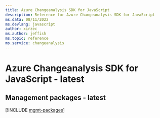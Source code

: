 ```yaml
---
title: Azure Changeanalysis SDK for JavaScript
description: Reference for Azure Changeanalysis SDK for JavaScript
ms.data: 08/11/2022
ms.devlang: javascript
author: xirzec
ms.author: jeffish
ms.topic: reference
ms.service: changeanalysis
---
```

# Azure Changeanalysis SDK for JavaScript - latest

## Management packages - latest
[!INCLUDE [mgmt-packages](changeanalysis-mgmt-index.md)]